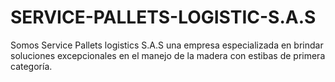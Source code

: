 # SERVICE-PALLETS-LOGISTIC-S.A.S
Somos Service Pallets logistics S.A.S una empresa especializada en brindar soluciones excepcionales en el manejo de la madera con estibas de primera categoría. 
